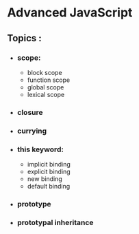 # Advanced JavaScript

## Topics :

- ### scope:

  - block scope
  - function scope
  - global scope
  - lexical scope

- ### closure

- ### currying

- ### this keyword:

  - implicit binding
  - explicit binding
  - new binding
  - default binding

- ### prototype

- ### prototypal inheritance
